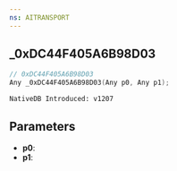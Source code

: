 ```yaml
---
ns: AITRANSPORT
---
```

## _0xDC44F405A6B98D03

```c
// 0xDC44F405A6B98D03
Any _0xDC44F405A6B98D03(Any p0, Any p1);
```

```
NativeDB Introduced: v1207
```

## Parameters
* **p0**:
* **p1**:
